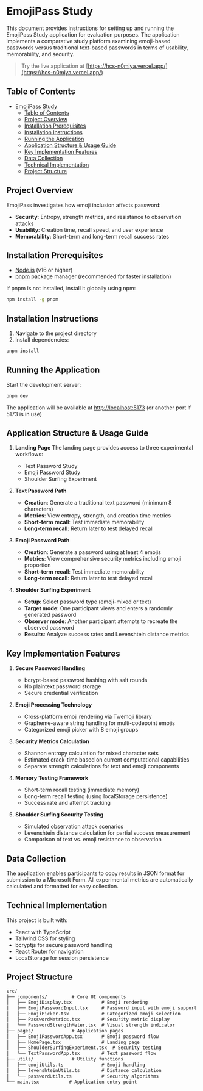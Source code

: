 # EmojiPass Study

This document provides instructions for setting up and running the EmojiPass Study application for evaluation purposes. The application implements a comparative study platform examining emoji-based passwords versus traditional text-based passwords in terms of usability, memorability, and security.

> Try the live application at [https://hcs-n0miya.vercel.app/](https://hcs-n0miya.vercel.app/)

## Table of Contents

- [EmojiPass Study](#emojipass-study)
  - [Table of Contents](#table-of-contents)
  - [Project Overview](#project-overview)
  - [Installation Prerequisites](#installation-prerequisites)
  - [Installation Instructions](#installation-instructions)
  - [Running the Application](#running-the-application)
  - [Application Structure \& Usage Guide](#application-structure--usage-guide)
  - [Key Implementation Features](#key-implementation-features)
  - [Data Collection](#data-collection)
  - [Technical Implementation](#technical-implementation)
  - [Project Structure](#project-structure)

## Project Overview

EmojiPass investigates how emoji inclusion affects password:

- **Security**: Entropy, strength metrics, and resistance to observation attacks
- **Usability**: Creation time, recall speed, and user experience
- **Memorability**: Short-term and long-term recall success rates

## Installation Prerequisites

- [Node.js](https://nodejs.org/) (v16 or higher)
- [pnpm](https://pnpm.io/) package manager (recommended for faster installation)

If pnpm is not installed, install it globally using npm:

```bash
npm install -g pnpm
```

## Installation Instructions

1. Navigate to the project directory
2. Install dependencies:

```bash
pnpm install
```

## Running the Application

Start the development server:

```bash
pnpm dev
```

The application will be available at <http://localhost:5173> (or another port if 5173 is in use)

## Application Structure & Usage Guide

1. **Landing Page**
    The landing page provides access to three experimental workflows:

    - Text Password Study
    - Emoji Password Study
    - Shoulder Surfing Experiment

2. **Text Password Path**

    - **Creation**: Generate a traditional text password (minimum 8 characters)
    - **Metrics**: View entropy, strength, and creation time metrics
    - **Short-term recall**: Test immediate memorability
    - **Long-term recall**: Return later to test delayed recall

3. **Emoji Password Path**

    - **Creation**: Generate a password using at least 4 emojis
    - **Metrics**: View comprehensive security metrics including emoji proportion
    - **Short-term recall**: Test immediate memorability
    - **Long-term recall**: Return later to test delayed recall

4. **Shoulder Surfing Experiment**

    - **Setup**: Select password type (emoji-mixed or text)
    - **Target mode**: One participant views and enters a randomly generated password
    - **Observer mode**: Another participant attempts to recreate the observed password
    - **Results**: Analyze success rates and Levenshtein distance metrics

## Key Implementation Features

1. **Secure Password Handling**

    - bcrypt-based password hashing with salt rounds
    - No plaintext password storage
    - Secure credential verification

2. **Emoji Processing Technology**

    - Cross-platform emoji rendering via Twemoji library
    - Grapheme-aware string handling for multi-codepoint emojis
    - Categorized emoji picker with 8 emoji groups

3. **Security Metrics Calculation**

    - Shannon entropy calculation for mixed character sets
    - Estimated crack-time based on current computational capabilities
    - Separate strength calculations for text and emoji components

4. **Memory Testing Framework**

    - Short-term recall testing (immediate memory)
    - Long-term recall testing (using localStorage persistence)
    - Success rate and attempt tracking

5. **Shoulder Surfing Security Testing**

    - Simulated observation attack scenarios
    - Levenshtein distance calculation for partial success measurement
    - Comparison of text vs. emoji resistance to observation

## Data Collection

The application enables participants to copy results in JSON format for submission to a Microsoft Form. All experimental metrics are automatically calculated and formatted for easy collection.

## Technical Implementation

This project is built with:

- React with TypeScript
- Tailwind CSS for styling
- bcryptjs for secure password handling
- React Router for navigation
- LocalStorage for session persistence

## Project Structure

```txt
src/
├── components/         # Core UI components
│   ├── EmojiDisplay.tsx           # Emoji rendering
│   ├── EmojiPasswordInput.tsx     # Password input with emoji support
│   ├── EmojiPicker.tsx            # Categorized emoji selection
│   ├── PasswordMetrics.tsx        # Security metric display
│   └── PasswordStrengthMeter.tsx  # Visual strength indicator
├── pages/              # Application pages
│   ├── EmojiPasswordApp.tsx       # Emoji password flow
│   ├── HomePage.tsx               # Landing page
│   ├── ShoulderSurfingExperiment.tsx  # Security testing
│   └── TextPasswordApp.tsx        # Text password flow
├── utils/              # Utility functions
│   ├── emojiUtils.ts              # Emoji handling
│   ├── levenshteinUtils.ts        # Distance calculation
│   └── passwordUtils.ts           # Security algorithms
└── main.tsx           # Application entry point
```
